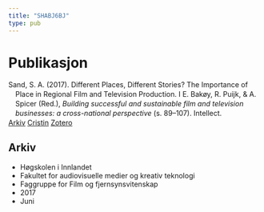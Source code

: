 ```yaml
---
title: "SHABJ6BJ"
type: pub
---
```

<h1>Publikasjon</h1>
<article id="csl-bib-container-SHABJ6BJ" class="csl-bib-container">
  <div class="csl-bib-body" style="line-height: 1.35; padding-left: 1em; text-indent:-1em;">
  <div class="csl-entry">Sand, S. A. (2017). Different Places, Different Stories? The Importance of Place in Regional Film and Television Production. I E. Bak&#xF8;y, R. Puijk, &amp; A. Spicer (Red.), <i>Building successful and sustainable film and television businesses: a cross-national perspective</i> (s. 89&#x2013;107). Intellect.</div>
</div>
  <div class="csl-bib-buttons">
    <a href="#taxonomy-article-SHABJ6BJ" class="csl-bib-button">Arkiv</a>
    <a href="https://app.cristin.no/results/show.jsf?id=1478977" alt="Cristin URL" class="csl-bib-button">Cristin</a>
    <a href="http://zotero.org/groups/5402882/items/SHABJ6BJ" alt="Zotero URL" class="csl-bib-button">Zotero</a>
  </div>
  <div id="csl-bib-meta-container-SHABJ6BJ"></div>
</article>
<div id="csl-bib-meta-SHABJ6BJ" class="csl-bib-meta">
  <article id="taxonomy-article-SHABJ6BJ" class="taxonomy-article">
    <h1>Arkiv</h1>
    <ul>
      <li>Høgskolen i Innlandet</li>
      <li>Fakultet for audiovisuelle medier og kreativ teknologi</li>
      <li>Faggruppe for Film og fjernsynsvitenskap</li>
      <li>2017</li>
      <li>Juni</li>
    </ul>
  </article>
</div>
